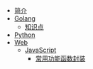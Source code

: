 * [简介](README.md)
* [Golang]()
  - [知识点](golang/knowledge_point/index.md)
* [Python]()
* [Web]()
  * [JavaScript]()
    * [常用功能函数封装](web/javascript/functions/index.md)
